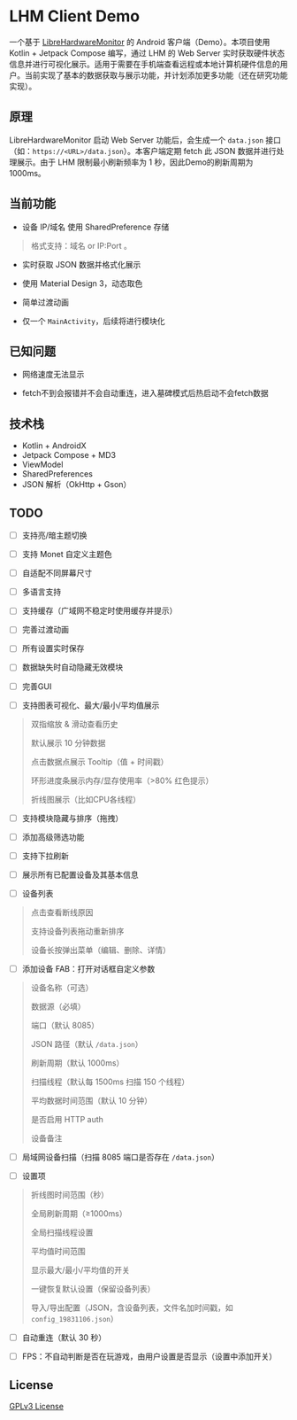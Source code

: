 # LHM Client Demo

一个基于 [LibreHardwareMonitor](https://github.com/LibreHardwareMonitor/LibreHardwareMonitor) 的 Android 客户端（Demo）。本项目使用 Kotlin + Jetpack Compose 编写，通过 LHM 的 Web Server 实时获取硬件状态信息并进行可视化展示。适用于需要在手机端查看远程或本地计算机硬件信息的用户。当前实现了基本的数据获取与展示功能，并计划添加更多功能（还在研究功能实现）。

## 原理

LibreHardwareMonitor 启动 Web Server 功能后，会生成一个 `data.json` 接口（如：`https://<URL>/data.json`）。本客户端定期 fetch 此 JSON 数据并进行处理展示。由于 LHM 限制最小刷新频率为 1 秒，因此Demo的刷新周期为 1000ms。

## 当前功能

* 设备 IP/域名 使用 SharedPreference 存储

> 格式支持：域名 or IP:Port 。

* 实时获取 JSON 数据并格式化展示

* 使用 Material Design 3，动态取色

* 简单过渡动画

* 仅一个 `MainActivity`，后续将进行模块化

## 已知问题

* 网络速度无法显示

* fetch不到会报错并不会自动重连，进入墓碑模式后热启动不会fetch数据

## 技术栈

* Kotlin + AndroidX
* Jetpack Compose + MD3
* ViewModel
* SharedPreferences
* JSON 解析（OkHttp + Gson）

## TODO

- [ ] 支持亮/暗主题切换

- [ ] 支持 Monet 自定义主题色

- [ ] 自适配不同屏幕尺寸

- [ ] 多语言支持

- [ ] 支持缓存（广域网不稳定时使用缓存并提示）

- [ ] 完善过渡动画

- [ ] 所有设置实时保存

- [ ] 数据缺失时自动隐藏无效模块

- [ ] 完善GUI

- [ ] 支持图表可视化、最大/最小/平均值展示

>双指缩放 & 滑动查看历史
>
>默认展示 10 分钟数据
>
>点击数据点展示 Tooltip（值 + 时间戳）
>
>环形进度条展示内存/显存使用率（>80% 红色提示）
>
>折线图展示（比如CPU各线程）

- [ ] 支持模块隐藏与排序（拖拽）

- [ ] 添加高级筛选功能

- [ ] 支持下拉刷新

- [ ] 展示所有已配置设备及其基本信息

- [ ] 设备列表

>点击查看断线原因
>
>支持设备列表拖动重新排序
>
>设备长按弹出菜单（编辑、删除、详情）

- [ ] 添加设备 FAB：打开对话框自定义参数

>设备名称（可选）
>
>数据源（必填）
>
>端口（默认 8085）
>
>JSON 路径（默认 `/data.json`）
>
>刷新周期（默认 1000ms）
>
>扫描线程（默认每 1500ms 扫描 150 个线程）
>
>平均数据时间范围（默认 10 分钟）
>
>是否启用 HTTP auth
>
>设备备注

- [ ] 局域网设备扫描（扫描 8085 端口是否存在 `/data.json`）

- [ ] 设置项

>折线图时间范围（秒）
>
>全局刷新周期（≥1000ms）
>
>全局扫描线程设置
>
>平均值时间范围
>
>显示最大/最小/平均值的开关
>
>一键恢复默认设置（保留设备列表）
>
>导入/导出配置（JSON，含设备列表，文件名加时间戳，如 `config_19831106.json`）

- [ ] 自动重连（默认 30 秒）

- [ ] FPS：不自动判断是否在玩游戏，由用户设置是否显示（设置中添加开关）

## License

[GPLv3 License](LICENSE)
